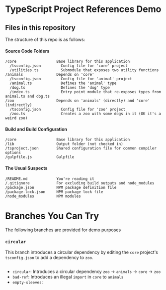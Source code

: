 # TypeScript Project References Demo

## Files in this repository

The structure of this repo is as follows:

#### Source Code Folders
```
/core                  Base library for this application
  /tsconfig.json         Config file for 'core' project
  /utilities.ts          Submodule that exposes two utility functions
/animals               Depends on 'core'
  /tsconfig.json         Config file for 'animal' project
  /animal.ts             Defines the 'animal' type
  /dog.ts                Defines the 'dog' type
  /index.ts              Entry point module that re-exposes types from animal.ts and dog.ts
/zoo                   Depends on 'animals' (directly) and 'core' (indirectly)
  /tsconfig.json         Config file for 'zoo' project
  /zoo.ts                Creates a zoo with some dogs in it (OK it's a weird zoo)
```

#### Build and Build Configuration
```
/core                  Base library for this application
/lib                   Output folder (not checked in)
/tsproject.json        Shared configuration file for common compiler options
/gulpfile.js           Gulpfile
```

#### The Usual Suspects
```
/README.md             You're reading it
/.gitignore            For excluding build outputs and node_modules
/package.json          NPM package definition file
/package-lock.json     NPM package lock file
/node_modules          NPM modules
```

# Branches You Can Try

The following branches are provided for demo purposes

### `circular`
This branch introduces a circular dependency by editing the `core` project's `tsconfig.json` to add a dependency to `zoo`.
```

```

 * `circular`: Introduces a circular dependency `zoo` -> `animals` -> `core` -> `zoo`
 * `bad-ref`: Introduces an illegal `import` in `core` to `animals`
 * `empty-sleeves`: 

